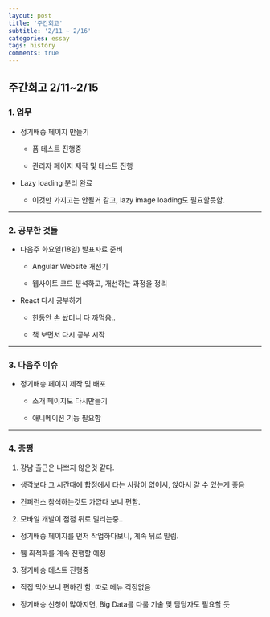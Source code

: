 ```yaml
---
layout: post
title: '주간회고'
subtitle: '2/11 ~ 2/16'
categories: essay
tags: history
comments: true
---
```


## 주간회고 2/11~2/15


### 1. 업무

- 정기배송 페이지 만들기

    - 폼 테스트 진행중

    - 관리자 페이지 제작 및 테스트 진행

- Lazy loading 분리 완료

    - 이것만 가지고는 안될거 같고, lazy image loading도 필요할듯함.

------


### 2. 공부한 것들

-   다음주 화요일(18일) 발표자료 준비

    - Angular Website 개선기

    - 웹사이트 코드 분석하고, 개선하는 과정을 정리


-   React 다시 공부하기

    - 한동안 손 놨더니 다 까먹음..

    - 책 보면서 다시 공부 시작

------

### 3. 다음주 이슈

- 정기배송 페이지 제작 및 배포

    -   소개 페이지도 다시만들기

    -   애니메이션 기능 필요함

------

### 4. 총평

1. 강남 출근은 나쁘지 않은것 같다.

-   생각보다 그 시간때에 합정에서 타는 사람이 없어서, 앉아서 갈 수 있는게 좋음

-   컨퍼런스 참석하는것도 가깝다 보니 편함.


2. 모바일 개발이 점점 뒤로 밀리는중..

-  정기배송 페이지를 먼저 작업하다보니, 계속 뒤로 밀림.

-  웹 최적화를 계속 진행할 예정

3. 정기배송 테스트 진행중

-  직접 먹어보니 편하긴 함. 따로 메뉴 걱정없음

-  정기배송 신청이 많아지면, Big Data를 다룰 기술 및 담당자도 필요할 듯

